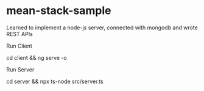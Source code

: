 # mean-stack-sample
Learned to implement a node-js server, connected with mongodb and wrote REST APIs

Run Client 

cd client && ng serve -o

Run Server

cd server && npx ts-node src/server.ts 
